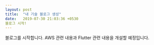 ```yaml
---
layout: post
title:  "내 기술 블로그 생성"
date:   2019-07-30 21:03:36 +0530
블로그 시작!
---
```

블로그를 시작합니다. AWS 관련 내용과 Flutter 관련 내용을 개설할 예정입니다.


